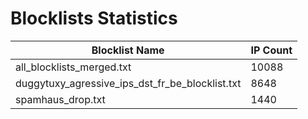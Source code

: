 # Blocklists Statistics
| Blocklist Name | IP Count |
|----|----|
| all_blocklists_merged.txt | 10088 |
| duggytuxy_agressive_ips_dst_fr_be_blocklist.txt | 8648 |
| spamhaus_drop.txt | 1440 |
